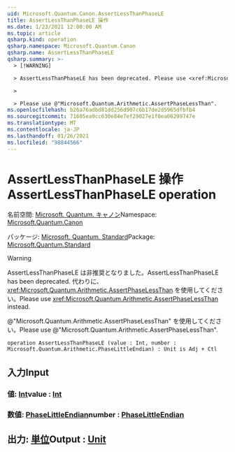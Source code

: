 ```yaml
---
uid: Microsoft.Quantum.Canon.AssertLessThanPhaseLE
title: AssertLessThanPhaseLE 操作
ms.date: 1/23/2021 12:00:00 AM
ms.topic: article
qsharp.kind: operation
qsharp.namespace: Microsoft.Quantum.Canon
qsharp.name: AssertLessThanPhaseLE
qsharp.summary: >-
  > [!WARNING]

  > AssertLessThanPhaseLE has been deprecated. Please use <xref:Microsoft.Quantum.Arithmetic.AssertPhaseLessThan> instead.

  >

  > Please use @"Microsoft.Quantum.Arithmetic.AssertPhaseLessThan".
ms.openlocfilehash: b26a76adbd81dd256d907c6b17de2d5965dfbfb4
ms.sourcegitcommit: 71605ea9cc630e84e7ef29027e1f0ea06299747e
ms.translationtype: MT
ms.contentlocale: ja-JP
ms.lasthandoff: 01/26/2021
ms.locfileid: "98844566"
---
```

# <a name="assertlessthanphasele-operation"></a><span data-ttu-id="d1edc-102">AssertLessThanPhaseLE 操作</span><span class="sxs-lookup"><span data-stu-id="d1edc-102">AssertLessThanPhaseLE operation</span></span>

<span data-ttu-id="d1edc-103">名前空間: [Microsoft. Quantum. キャノン](xref:Microsoft.Quantum.Canon)</span><span class="sxs-lookup"><span data-stu-id="d1edc-103">Namespace: [Microsoft.Quantum.Canon](xref:Microsoft.Quantum.Canon)</span></span>

<span data-ttu-id="d1edc-104">パッケージ: [Microsoft. Quantum. Standard](https://nuget.org/packages/Microsoft.Quantum.Standard)</span><span class="sxs-lookup"><span data-stu-id="d1edc-104">Package: [Microsoft.Quantum.Standard](https://nuget.org/packages/Microsoft.Quantum.Standard)</span></span>


> [!WARNING]
> <span data-ttu-id="d1edc-105">AssertLessThanPhaseLE は非推奨となりました。</span><span class="sxs-lookup"><span data-stu-id="d1edc-105">AssertLessThanPhaseLE has been deprecated.</span></span> <span data-ttu-id="d1edc-106">代わりに、<xref:Microsoft.Quantum.Arithmetic.AssertPhaseLessThan> を使用してください。</span><span class="sxs-lookup"><span data-stu-id="d1edc-106">Please use <xref:Microsoft.Quantum.Arithmetic.AssertPhaseLessThan> instead.</span></span>
>
> <span data-ttu-id="d1edc-107">@"Microsoft.Quantum.Arithmetic.AssertPhaseLessThan" を使用してください。</span><span class="sxs-lookup"><span data-stu-id="d1edc-107">Please use @"Microsoft.Quantum.Arithmetic.AssertPhaseLessThan".</span></span>



```qsharp
operation AssertLessThanPhaseLE (value : Int, number : Microsoft.Quantum.Arithmetic.PhaseLittleEndian) : Unit is Adj + Ctl
```


## <a name="input"></a><span data-ttu-id="d1edc-108">入力</span><span class="sxs-lookup"><span data-stu-id="d1edc-108">Input</span></span>

### <a name="value--int"></a><span data-ttu-id="d1edc-109">値: [Int](xref:microsoft.quantum.lang-ref.int)</span><span class="sxs-lookup"><span data-stu-id="d1edc-109">value : [Int](xref:microsoft.quantum.lang-ref.int)</span></span>




### <a name="number--phaselittleendian"></a><span data-ttu-id="d1edc-110">数値: [PhaseLittleEndian](xref:Microsoft.Quantum.Arithmetic.PhaseLittleEndian)</span><span class="sxs-lookup"><span data-stu-id="d1edc-110">number : [PhaseLittleEndian](xref:Microsoft.Quantum.Arithmetic.PhaseLittleEndian)</span></span>





## <a name="output--unit"></a><span data-ttu-id="d1edc-111">出力: [単位](xref:microsoft.quantum.lang-ref.unit)</span><span class="sxs-lookup"><span data-stu-id="d1edc-111">Output : [Unit](xref:microsoft.quantum.lang-ref.unit)</span></span>

